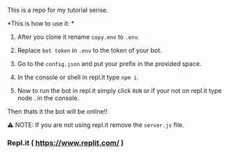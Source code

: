 This is a repo for my tutorial serise.

*This is how to use it: *

1. After you clone it rename `copy.env` to `.env`.


2. Replace `bot token` in `.env` to the token of your bot.


3. Go to the `config.json` and put your prefix in the provided space.


4. In the console or shell in repl.it type ` npm i `.


5. Now to run the bot in repl.it simply click `RUN` or if your not on repl.it type node . in the console.

Then thats it the bot will be online!!


⚠ NOTE: If you are not using repl.it remove the `server.js` file.

### Repl.it ( https://www.replit.com/ )
